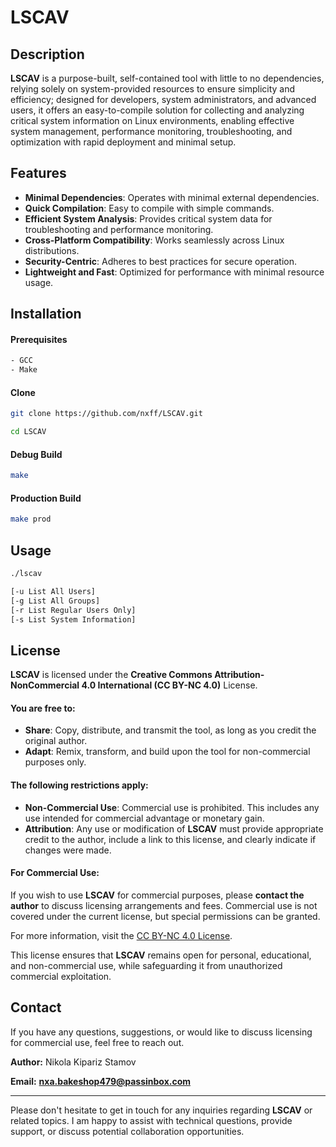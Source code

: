# LSCAV

## Description

**LSCAV** is a purpose-built, self-contained tool with little to no dependencies, relying solely on system-provided resources to ensure simplicity and efficiency; designed for developers, system administrators, and advanced users, it offers an easy-to-compile solution for collecting and analyzing critical system information on Linux environments, enabling effective system management, performance monitoring, troubleshooting, and optimization with rapid deployment and minimal setup.

## Features

- **Minimal Dependencies**: Operates with minimal external dependencies.
- **Quick Compilation**: Easy to compile with simple commands.
- **Efficient System Analysis**: Provides critical system data for troubleshooting and performance monitoring.
- **Cross-Platform Compatibility**: Works seamlessly across Linux distributions.
- **Security-Centric**: Adheres to best practices for secure operation.
- **Lightweight and Fast**: Optimized for performance with minimal resource usage.

## Installation

#### Prerequisites

```bash
- GCC
- Make
```

#### Clone

```bash
git clone https://github.com/nxff/LSCAV.git

cd LSCAV
```

#### Debug Build

```bash
make
```

#### Production Build

```bash
make prod
```

## Usage

```bash
./lscav

[-u List All Users]
[-g List All Groups]
[-r List Regular Users Only]
[-s List System Information]
```

## License

**LSCAV** is licensed under the **Creative Commons Attribution-NonCommercial 4.0 International (CC BY-NC 4.0)** License.

#### You are free to:
- **Share**: Copy, distribute, and transmit the tool, as long as you credit the original author.
- **Adapt**: Remix, transform, and build upon the tool for non-commercial purposes only.

#### The following restrictions apply:
- **Non-Commercial Use**: Commercial use is prohibited. This includes any use intended for commercial advantage or monetary gain.
- **Attribution**: Any use or modification of **LSCAV** must provide appropriate credit to the author, include a link to this license, and clearly indicate if changes were made.

#### For Commercial Use:
If you wish to use **LSCAV** for commercial purposes, please **contact the author** to discuss licensing arrangements and fees. Commercial use is not covered under the current license, but special permissions can be granted.

For more information, visit the [CC BY-NC 4.0 License](https://creativecommons.org/licenses/by-nc/4.0/).

This license ensures that **LSCAV** remains open for personal, educational, and non-commercial use, while safeguarding it from unauthorized commercial exploitation.

## Contact

If you have any questions, suggestions, or would like to discuss licensing for commercial use, feel free to reach out.

**Author:**
Nikola Kipariz Stamov

**Email:**
[**nxa.bakeshop479@passinbox.com**](mailto:nxa.bakeshop479@passinbox.com)

---

Please don't hesitate to get in touch for any inquiries regarding **LSCAV** or related topics. I am happy to assist with technical questions, provide support, or discuss potential collaboration opportunities.
